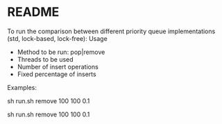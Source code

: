 README
======
To run the comparison between different priority queue implementations (std, lock-based, lock-free):
Usage <method> <threads> <inserts> <fixedPercentage>
* Method to be run: pop|remove
* Threads to be used
* Number of insert operations
* Fixed percentage of inserts

Examples:

sh run.sh remove 100 100 0.1

sh run.sh remove 100 100 0.1
